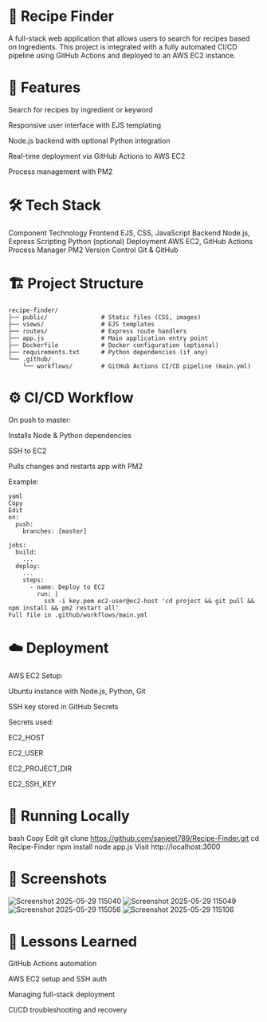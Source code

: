 # 🍲 Recipe Finder

A full-stack web application that allows users to search for recipes based on ingredients. This project is integrated with a fully automated CI/CD pipeline using GitHub Actions and deployed to an AWS EC2 instance.


# 🚀 Features
Search for recipes by ingredient or keyword

Responsive user interface with EJS templating

Node.js backend with optional Python integration

Real-time deployment via GitHub Actions to AWS EC2

Process management with PM2


# 🛠️ Tech Stack
Component	Technology
Frontend	EJS, CSS, JavaScript
Backend	Node.js, Express
Scripting	Python (optional)
Deployment	AWS EC2, GitHub Actions
Process Manager	PM2
Version Control	Git & GitHub


# 🏗️ Project Structure

```text
recipe-finder/
├── public/               # Static files (CSS, images)
├── views/                # EJS templates
├── routes/               # Express route handlers
├── app.js                # Main application entry point
├── Dockerfile            # Docker configuration (optional)
├── requirements.txt      # Python dependencies (if any)
└── .github/
    └── workflows/        # GitHub Actions CI/CD pipeline (main.yml)
``` 
# ⚙️ CI/CD Workflow
On push to master:

Installs Node & Python dependencies

SSH to EC2

Pulls changes and restarts app with PM2

Example:
```
yaml
Copy
Edit
on:
  push:
    branches: [master]

jobs:
  build:
    ...
  deploy:
    ...
    steps:
      - name: Deploy to EC2
        run: |
          ssh -i key.pem ec2-user@ec2-host 'cd project && git pull && npm install && pm2 restart all'
Full file in .github/workflows/main.yml
```


# ☁️ Deployment
AWS EC2 Setup:

Ubuntu instance with Node.js, Python, Git

SSH key stored in GitHub Secrets

Secrets used:

EC2_HOST

EC2_USER

EC2_PROJECT_DIR

EC2_SSH_KEY




# 🧪 Running Locally
bash
Copy
Edit
git clone https://github.com/sanjeet789/Recipe-Finder.git
cd Recipe-Finder
npm install
node app.js
Visit http://localhost:3000


# 📸 Screenshots
![Screenshot 2025-05-29 115040](https://github.com/user-attachments/assets/debcb936-8e26-4a69-aec4-d67b4de12fc6)
![Screenshot 2025-05-29 115049](https://github.com/user-attachments/assets/88705d2b-3d67-4f53-b5c3-0ea7df558f29)
![Screenshot 2025-05-29 115056](https://github.com/user-attachments/assets/826b2ab2-caf7-408f-8e35-290db8b0fa53)
![Screenshot 2025-05-29 115106](https://github.com/user-attachments/assets/d683a2bc-416f-4628-8f6f-2b3796d3268c)



# 🧠 Lessons Learned
GitHub Actions automation

AWS EC2 setup and SSH auth

Managing full-stack deployment

CI/CD troubleshooting and recovery
